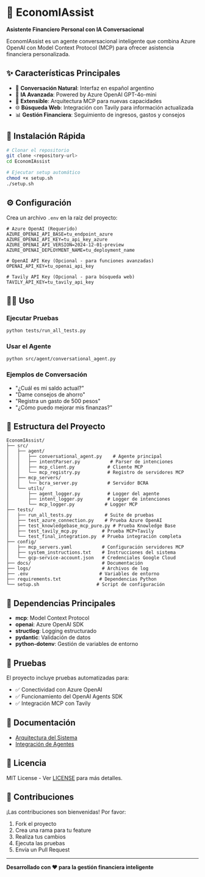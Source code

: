 # 🤖 EconomIAssist

**Asistente Financiero Personal con IA Conversacional**

EconomIAssist es un agente conversacional inteligente que combina Azure OpenAI con Model Context Protocol (MCP) para ofrecer asistencia financiera personalizada.

## ✨ Características Principales

- 💬 **Conversación Natural**: Interfaz en español argentino
- 🧠 **IA Avanzada**: Powered by Azure OpenAI GPT-4o-mini
- 🔧 **Extensible**: Arquitectura MCP para nuevas capacidades
- 🌐 **Búsqueda Web**: Integración con Tavily para información actualizada
- 📊 **Gestión Financiera**: Seguimiento de ingresos, gastos y consejos

## 🚀 Instalación Rápida

```bash
# Clonar el repositorio
git clone <repository-url>
cd EconomIAssist

# Ejecutar setup automático
chmod +x setup.sh
./setup.sh
```

## ⚙️ Configuración

Crea un archivo `.env` en la raíz del proyecto:

```env
# Azure OpenAI (Requerido)
AZURE_OPENAI_API_BASE=tu_endpoint_azure
AZURE_OPENAI_API_KEY=tu_api_key_azure
AZURE_OPENAI_API_VERSION=2024-12-01-preview
AZURE_OPENAI_DEPLOYMENT_NAME=tu_deployment_name

# OpenAI API Key (Opcional - para funciones avanzadas)
OPENAI_API_KEY=tu_openai_api_key

# Tavily API Key (Opcional - para búsqueda web)
TAVILY_API_KEY=tu_tavily_api_key
```

## 🏃‍♂️ Uso

### Ejecutar Pruebas
```bash
python tests/run_all_tests.py
```

### Usar el Agente
```bash
python src/agent/conversational_agent.py
```

### Ejemplos de Conversación
- "¿Cuál es mi saldo actual?"
- "Dame consejos de ahorro"
- "Registra un gasto de 500 pesos"
- "¿Cómo puedo mejorar mis finanzas?"

## 📁 Estructura del Proyecto

```
EconomIAssist/
├── src/
│   ├── agent/
│   │   ├── conversational_agent.py    # Agente principal
│   │   ├── intentParser.py           # Parser de intenciones
│   │   ├── mcp_client.py            # Cliente MCP
│   │   └── mcp_registry.py          # Registro de servidores MCP
│   ├── mcp_servers/
│   │   └── bcra_server.py           # Servidor BCRA
│   └── utils/
│       ├── agent_logger.py          # Logger del agente
│       ├── intent_logger.py         # Logger de intenciones
│       └── mcp_logger.py           # Logger MCP
├── tests/
│   ├── run_all_tests.py            # Suite de pruebas
│   ├── test_azure_connection.py    # Prueba Azure OpenAI
│   ├── test_knowledgebase_mcp_pure.py # Prueba Knowledge Base
│   ├── test_tavily_mcp.py         # Prueba MCP+Tavily
│   └── test_final_integration.py  # Prueba integración completa
├── config/
│   ├── mcp_servers.yaml           # Configuración servidores MCP
│   ├── system_instructions.txt    # Instrucciones del sistema
│   └── gcp-service-account.json   # Credenciales Google Cloud
├── docs/                          # Documentación
├── logs/                          # Archivos de log
├── .env                          # Variables de entorno
├── requirements.txt              # Dependencias Python
└── setup.sh                     # Script de configuración
```

## 🔧 Dependencias Principales

- **mcp**: Model Context Protocol
- **openai**: Azure OpenAI SDK
- **structlog**: Logging estructurado
- **pydantic**: Validación de datos
- **python-dotenv**: Gestión de variables de entorno

## 🧪 Pruebas

El proyecto incluye pruebas automatizadas para:
- ✅ Conectividad con Azure OpenAI
- ✅ Funcionamiento del OpenAI Agents SDK
- ✅ Integración MCP con Tavily

## 📖 Documentación

- [Arquitectura del Sistema](docs/architecture.md)
- [Integración de Agentes](docs/agents_integration.md)

## 📄 Licencia

MIT License - Ver [LICENSE](LICENSE) para más detalles.

## 👥 Contribuciones

¡Las contribuciones son bienvenidas! Por favor:
1. Fork el proyecto
2. Crea una rama para tu feature
3. Realiza tus cambios
4. Ejecuta las pruebas
5. Envía un Pull Request

---

**Desarrollado con ❤️ para la gestión financiera inteligente**
